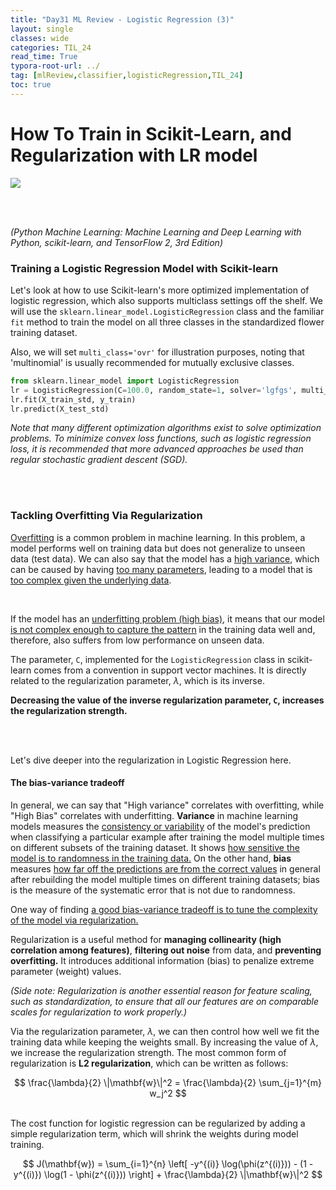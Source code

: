```yaml
---
title: "Day31 ML Review - Logistic Regression (3)"
layout: single
classes: wide
categories: TIL_24
read_time: True
typora-root-url: ../
tag: [mlReview,classifier,logisticRegression,TIL_24]
toc: true 
---
```


# How To Train in Scikit-Learn, and Regularization with LR model

<img src="/blog/images/2024-07-22-TIL24_Day31/156F368E-3620-43E0-8424-B2A7C7D240FD_1_105_c.jpeg">

<br><br>

*(Python Machine Learning: Machine Learning and Deep Learning with Python, scikit-learn, and TensorFlow 2, 3rd Edition)*

### Training a Logistic Regression Model with Scikit-learn

Let's look at how to use Scikit-learn's more optimized implementation of logistic regression, which also supports multiclass settings off the shelf. We will use the `sklearn.linear_model.LogisticRegression` class and the familiar `fit` method to train the model on all three classes in the standardized flower training dataset.

Also, we will set `multi_class='ovr'` for illustration purposes, noting that 'multinomial' is usually recommended for mutually exclusive classes.



```python
from sklearn.linear_model import LogisticRegression
lr = LogisticRegression(C=100.0, random_state=1, solver='lgfgs', multi_class='ovr')
lr.fit(X_train_std, y_train)
lr.predict(X_test_std)
```

*Note that many different optimization algorithms exist to solve optimization problems. To minimize convex loss functions, such as logistic regression loss, it is recommended that more advanced approaches be used than regular stochastic gradient descent (SGD).*

<br><br>

### Tackling Overfitting Via Regularization

<u>Overfitting</u> is a common problem in machine learning. In this problem, a model performs well on training data but does not generalize to unseen data (test data). We can also say that the model has a <u>high variance</u>, which can be caused by having <u>too many parameters</u>, leading to a model that is <u>too complex given the underlying data</u>. 

<br>

If the model has an <u>underfitting problem (high bias)</u>, it means that our model <u>is not complex enough to capture the pattern</u> in the training data well and, therefore, also suffers from low performance on unseen data. <br>

The parameter, `C`, implemented for the `LogisticRegression` class in scikit-learn comes from a convention in support vector machines. It is directly related to the regularization parameter, $\lambda$, which is its inverse.<br>

**Decreasing the value of the inverse regularization parameter, `C`, increases the regularization strength.** 

<br><br>

Let's dive deeper into the regularization in Logistic Regression here.

#### The bias-variance tradeoff

In general, we can say that "High variance" correlates with overfitting, while "High Bias" correlates with underfitting. **Variance** in machine learning models measures the <u>consistency or variability</u> of the model's prediction when classifying a particular example after training the model multiple times on different subsets of the training dataset. It shows <u>how sensitive the model is to randomness in the training data.</u>  On the other hand, **bias** measures <u>how far off the predictions are from the correct values</u> in general after rebuilding the model multiple times on different training datasets; bias is the measure of the systematic error that is not due to randomness.

One way of finding <u>a good bias-variance tradeoff is to tune the complexity of the model via regularization.</u> 

Regularization is a useful method for **managing collinearity (high correlation among features)**, **filtering out noise** from data, and **preventing overfitting.** It introduces additional information (bias) to penalize extreme parameter (weight) values.

*(Side note: Regularization is another essential reason for feature scaling, such as standardization, to ensure that all our features are on comparable scales for regularization to work properly.)*

Via the regularization parameter, $\lambda$, we can then control how well we fit the training data while keeping the weights small. By increasing the value of $\lambda$, we increase the regularization strength. The most common form of regularization is **L2 regularization**, which can be written as follows:

<center>
  $$
  \frac{\lambda}{2} \|\mathbf{w}\|^2 = \frac{\lambda}{2} \sum_{j=1}^{m} w_j^2
  $$
</center>

<br>

The cost function for logistic regression can be regularized by adding a simple regularization term, which will shrink the weights during model training.

<center>
  $$
  J(\mathbf{w}) = \sum_{i=1}^{n} \left[ -y^{(i)} \log(\phi(z^{(i)})) - (1 - y^{(i)}) \log(1 - \phi(z^{(i)})) \right] + \frac{\lambda}{2} \|\mathbf{w}\|^2
  $$
</center>

<br><br>





